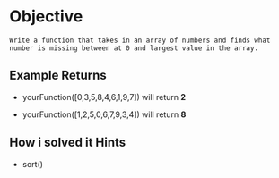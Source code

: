 # Objective

    Write a function that takes in an array of numbers and finds what number is missing between at 0 and largest value in the array.

## Example Returns

* yourFunction([0,3,5,8,4,6,1,9,7]) will return **2**

* yourFunction([1,2,5,0,6,7,9,3,4]) will return **8**

## How i solved it Hints

* sort()
